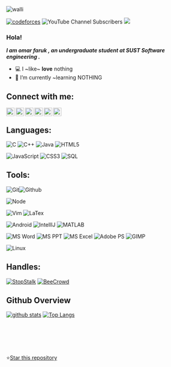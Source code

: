 
![walli](https://github.com/whereisfarukk/whereisfarukk/blob/main/images/wall_e_4-wallpaper-1440x1080.jpg)
<!--[![CF](https://cp-logo.vercel.app/codeforces/old_soul?logo=true)](https://codeforces.com/profile/old_soul)-->
[![codeforces](https://badges.joonhyung.xyz/codeforces/old_soul.svg?style=plastic)](https://codeforces.com/profile/old_soul)
![YouTube Channel Subscribers](https://img.shields.io/youtube/channel/subscribers/UCGpxYPmuK7b8im1c48MLToA?color=%23FFFFFF&logo=Youtube&logoColor=%23FF0000&style=plastic)
 <img src="https://komarev.com/ghpvc/?username=OOMAR-FARUKK">

<!-- ![visitors](https://visitor-badge.laobi.icu/badge?page_id=TamimEhsan.TamimEhsan) -->

<!-- [![leetcode](https://cp-logo.vercel.app/leetcode/nskybytskyi?logo=true)](https://leetcode.com/nskybytskyi/)
[![codeforces](https://cp-logo.vercel.app/codeforces/Skybytskyi.Nikita?logo=true)](https://codeforces.com/profile/Skybytskyi.Nikita)
[![codechef](https://cp-logo.vercel.app/codechef/sky_nik?logo=true)](https://www.codechef.com/users/sky_nik)
[![binarysearch](https://binarysearch.com/api/shields/nskybytskyi)](https://binarysearch.com/@/nskybytskyi)
[![atcder](https://cp-logo.vercel.app/atcoder/nskybytskyi?logo=true)](https://atcoder.jp/users/nskybytskyi -->
### Hola!

***I am omar faruk , an undergraduate student at SUST Software engineering .***

- 💻 I ~like~ **love** nothing
- 🌱 I’m currently ~learning NOTHING 
<!-- - Usesless Stats:
- 🏅 Number of times I was asked to hack a FB : 3
- 📱  Number of times I was approached with an app idea: 7 
-->
 ## Connect with me:

<!--[<img align="left" alt="TamimEhsan" width="22px" src="https://raw.githubusercontent.com/iconic/open-iconic/master/svg/globe.svg" />][website]-->
[<img align="left" alt="faruk | mail" width="22px" src="https://www.svgrepo.com/show/285/email.svg" />][email]
 [<img align="left" alt="omar-faruk | LinkedIn" width="22px" src="https://cdn.jsdelivr.net/npm/simple-icons@v3/icons/linkedin.svg" />][linkedin] 
[<img align="left" alt="omar faruk  | Facebook" width="22px" src="https://cdn.jsdelivr.net/npm/simple-icons@v3/icons/facebook.svg" />][facebook]
[<img align="left" alt="o_m_a_r_faruk_ | Instagram" width="22px" src="https://cdn.jsdelivr.net/npm/simple-icons@v3/icons/instagram.svg" />][instagram]
[<img align="left" alt="old soul | Codeforces" width="22px" src="https://cdn.jsdelivr.net/npm/simple-icons@v3/icons/codeforces.svg" />][codeforces]
[<img align="left" alt="old soul | discord" width="22px" src="https://cdn.jsdelivr.net/npm/simple-icons@3.13.0/icons/discord.svg" />][discord]

<br /> 

## Languages:
![C](https://img.shields.io/badge/-C-000000?style=flat&logo=c%2B%2B)
![C++](https://img.shields.io/badge/-C++-000000?style=flat&logo=c%2B%2B)
![Java](https://img.shields.io/badge/-Java-000000?style=flat&logo=java)
![HTML5](https://img.shields.io/badge/-HTML5-000000?style=flat&logo=html5)
<!--![Python](https://img.shields.io/badge/-Python-000000?style=flat&logo=python)-->
![JavaScript](https://img.shields.io/badge/-JavaScript-000000?style=flat&logo=javascript)
![CSS3](https://img.shields.io/badge/-CSS-000000?style=flat&logo=css3)
![SQL](https://img.shields.io/badge/-SQL-000000?style=flat&logo=mysql)
<!--![SQL](https://img.shields.io/badge/-SQL-000000?style=flat&logo=mysql)-->
<!--![Arduino](https://img.shields.io/badge/-Arduino-000000?style=flat&logo=arduino)-->
## Tools:

![Git](https://img.shields.io/badge/-Git-000000?style=flat&logo=git)![Github](https://img.shields.io/badge/-Github-000000?style=flat&logo=github)

![Node](https://img.shields.io/badge/-Node-000000?style=flat&logo=node.js)

![Vim](https://img.shields.io/badge/-Vim-000000?style=flat&logo=Vim)
![LaTex](https://img.shields.io/static/v1?style=flat&message=LaTeX&color=000000&logo=LaTeX&logoColor=008080&label=)
<!--![MongoDB](https://img.shields.io/badge/-MongoDB-000000?style=flat&logo=mongodb)![PostgreSQL](https://img.shields.io/badge/-PostgreSQL-000000?style=flat&logo=postgresql) <br />
![Node](https://img.shields.io/badge/-Node-000000?style=flat&logo=node.js)![EReact](https://img.shields.io/badge/-React-000000?style=flat&logo=react) <br />-->
![Android](https://img.shields.io/badge/-Android-000000?style=flat&logo=android)
![IntellIJ](https://img.shields.io/badge/-IntellIJ%20IDEA-000000?style=flat&logo=intellij%20idea) 
![MATLAB](https://img.shields.io/badge/-MATLAB-000000?style=flat&logo=matlab)
<!--![](https://img.shields.io/badge/-Webstorm-000000?style=flat&logo=webstorm)<br />-->
![MS Word](https://img.shields.io/badge/-MS%20Word-000000?style=flat&logo=microsoft%20word)
![MS PPT](https://img.shields.io/badge/-MS%20Powerpoint-000000?style=flat&logo=microsoft%20powerpoint)
![MS Excel](https://img.shields.io/badge/-MS%20Excel-000000?style=flat&logo=microsoft%20Excel)
![Adobe PS](https://img.shields.io/badge/-Adobe%20Photoshop-000000?style=flat&logo=adobe%20photoshop)
![GIMP](https://img.shields.io/badge/gimp-000000?style=flat&logo=gimp&logoColor=white)

![Linux](https://img.shields.io/static/v1?style=flat&&message=Linux&color=000000&logo=Linux&logoColor=FCC624&label=)
<!--![Adobe Ai](https://img.shields.io/badge/-Adobe%20Illustrator-000000?style=flat&logo=adobe%20illustrator)-->

<!--
<img align="left" alt="CSS3" width="26px" src="https://raw.githubusercontent.com/github/explore/80688e429a7d4ef2fca1e82350fe8e3517d3494d/topics/css/css.png" />
<img align="left" alt="JavaScript" width="26px" src="https://raw.githubusercontent.com/github/explore/80688e429a7d4ef2fca1e82350fe8e3517d3494d/topics/javascript/javascript.png" />
<img align="left" alt="Android Studio" width="26px" src="https://raw.githubusercontent.com/github/explore/80688e429a7d4ef2fca1e82350fe8e3517d3494d/topics/android/android.png" />
<img align="left" alt="Node.js" width="26px" src="https://raw.githubusercontent.com/github/explore/80688e429a7d4ef2fca1e82350fe8e3517d3494d/topics/nodejs/nodejs.png" />
<img align="left" alt="SQL" width="26px" src="https://raw.githubusercontent.com/github/explore/80688e429a7d4ef2fca1e82350fe8e3517d3494d/topics/sql/sql.png" />
<img align="left" alt="MySQL" width="26px" src="https://raw.githubusercontent.com/github/explore/80688e429a7d4ef2fca1e82350fe8e3517d3494d/topics/mysql/mysql.png" />
<img align="left" alt="MongoDB" width="26px" src="https://raw.githubusercontent.com/github/explore/80688e429a7d4ef2fca1e82350fe8e3517d3494d/topics/mongodb/mongodb.png" />
<img align="left" alt="Git" width="26px" src="https://raw.githubusercontent.com/github/explore/80688e429a7d4ef2fca1e82350fe8e3517d3494d/topics/git/git.png" />
<img align="left" alt="GitHub" width="26px" src="https://raw.githubusercontent.com/github/explore/78df643247d429f6cc873026c0622819ad797942/topics/github/github.png" />
<br /><br /><br /> 
-->
<!--
## Live Projects

[![CPA](https://img.shields.io/badge/-CodeforceProfileAnalyzer-F44A6A?style=flat&logo=codeforces)](https://tamimehsan.github.io/CPA)
[![Algorithm Visualizer](https://img.shields.io/badge/-AlgorithmVisualizer-0085C0?style=flat&logo=ripple)](https://tamimehsan.github.io/AlgorithmVisualizer/)
-->
## Handles:
[![StopStalk](https://img.shields.io/static/v1?style=flat&message=StopStalk&color=536DFE&logo=StopStalk&logoColor=FFFFFF&label=)](https://www.stopstalk.com/user/profile/Old_Soul) 
[![BeeCrowd](https://img.shields.io/static/v1?style=flat&message=BeeCrowd&color=27AE60&logo=BeeCrowd&logoColor=FFFFFF&label=)](https://www.beecrowd.com.br/judge/en/profile/442755)

## Github Overview
<!--
<img align="left" alt="TamimEhsan's Github Stats" src="https://github-readme-stats.vercel.app/api?username=TamimEhsan&show_icons=true" />   &nbsp;
[![Top Langs](https://github-readme-stats.vercel.app/api/top-langs/?username=TamimEhsan&layout=compact)](https://github.com/anuraghazra/github-readme-stats) 
-->
[![ github stats](https://github-readme-stats.vercel.app/api?username=whereisfarukk&count_private=true&theme=midnight-purple&hide_border=true&show_icons=true)](https://github.com/whereisfarukk/github-readme-stats) [![Top Langs](https://github-readme-stats.vercel.app/api/top-langs/?username=whereisfarukk&count_private=true&theme=midnight-purple&hide_border=true&show_icons=true&layout=compact&langs_count=8)](https://github.com/whereisfarukk/github-readme-stats)


<br>
<br>
<br>
 <!-- ![Top topics](https://sue445-github-readme-stats.vercel.app/api/top-topics/?username=TamimEhsan) -->
<br />

<!-- Place this tag where you want the button to render. -->
⭐<a class="github-button" href="https://github.com/whereisfarukk/whereisfarukk" data-color-scheme="no-preference: dark; light: dark; dark: dark;" data-icon="octicon-star" data-size="large" data-show-count="true" aria-label="Star whereisfarukk/whereisfarukk on GitHub">Star this repository</a>

<!--[website]: if i have website in future -->
[email]:https://mail.google.com/mail/u/1/#inbox
[instagram]: https://www.instagram.com/iam_farukkk/
[facebook]: https://www.facebook.com/profile.php?id=100005717017395
[codeforces]:https://codeforces.com/profile/old_soul
[linkedin]:https://www.linkedin.com/in/omar-faruk-aa63511ba/
[discord]:https://discord.com/channels/@me/
